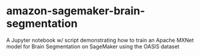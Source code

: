 # amazon-sagemaker-brain-segmentation
A Jupyter notebook w/ script demonstrating how to train an Apache MXNet model for Brain Segmentation on SageMaker using the OASIS dataset
